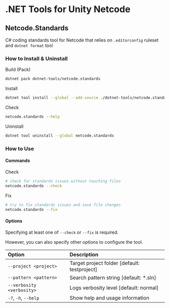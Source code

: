 # .NET Tools for Unity Netcode

## Netcode.Standards

C# coding standards tool for Netcode that relies on `.editorconfig` ruleset and `dotnet format` tool

### How to Install & Uninstall

Build (Pack)

```zsh
dotnet pack dotnet-tools/netcode.standards
```

Install

```zsh
dotnet tool install --global --add-source ./dotnet-tools/netcode.standards netcode.standards
```

Check

```zsh
netcode.standards --help
```

Uninstall

```zsh
dotnet tool uninstall --global netcode.standards
```

### How to Use

#### Commands

Check

```zsh
# check for standards issues without touching files
netcode.standards --check
```

Fix
```zsh
# try to fix standards issues and save file changes
netcode.standards --fix
```

#### Options

Specifying at least one of `--check` or `--fix` is required.

However, you can also specify other options to configure the tool.

|Option|Description|
|:-|:-|
|`--project <project>`|Target project folder [default: testproject]|
|`--pattern <pattern>`|Search pattern string [default: *.sln]|
|`--verbosity <verbosity>`|Logs verbosity level [default: normal]|
|`-?`, `-h`, `--help`|Show help and usage information|
